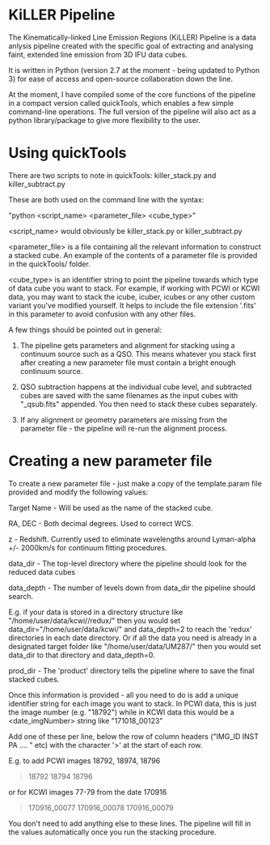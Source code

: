 # KiLLER Pipeline

The Kinematically-linked Line Emission Regions (KiLLER) Pipeline is a data anlysis pipeline created with the specific goal of extracting and analysing faint, extended line emission from 3D IFU data cubes. 

It is written in Python (version 2.7 at the moment - being updated to Python 3) for ease of access and open-source collaboration down the line.

At the moment, I have compiled some of the core functions of the pipeline in a compact version called quickTools, which enables a few simple command-line operations. The full version of the pipeline will also act as a python library/package to give more flexibility to the user.

# Using quickTools

There are two scripts to note in quickTools: killer_stack.py and killer_subtract.py

These are both used on the command line with the syntax:

"python <script_name> <parameter_file> <cube_type>"

<script_name> would obviously be killer_stack.py or killer_subtract.py

<parameter_file> is a file containing all the relevant information to construct a stacked cube. An example of the contents of a parameter file is provided in the quickTools/ folder.

<cube_type> is an identifier string to point the pipeline towards which type of data cube you want to stack. For example, if working with PCWI or KCWI data, you may want to stack the icube, icuber, icubes or any other custom variant you've modified yourself. It helps to include the file extension '.fits' in this parameter to avoid confusion with any other files. 


A few things should be pointed out in general:

1. The pipeline gets parameters and alignment for stacking using a continuum source such as a QSO. This means whatever you stack first after creating a new parameter file must contain a bright enough continuum source. 

2. QSO subtraction happens at the individual cube level, and subtracted cubes are saved with the same filenames as the input cubes with "_qsub.fits" appended. You then need to stack these cubes separately.

3. If any alignment or geometry parameters are missing from the parameter file - the pipeline will re-run the alignment process.

# Creating a new parameter file

To create a new parameter file - just make a copy of the template.param file provided and modify the following values:

Target Name - Will be used as the name of the stacked cube. 

RA, DEC - Both decimal degrees. Used to correct WCS.

z - Redshift. Currently used to eliminate wavelengths around Lyman-alpha +/- 2000km/s for continuum fitting procedures.

data_dir - The top-level directory where the pipeline should look for the reduced data cubes

data_depth  - The number of levels down from data_dir the pipeline should search. 

E.g. if your data is stored in a directory structure like "/home/user/data/kcwi/<date>/redux/" then you would set data_dir="/home/user/data/kcwi/" and data_depth=2 to reach the 'redux' directories in each date directory. Or if all the data you need is already in a designated target folder like "/home/user/data/UM287/" then you would set data_dir to that directory and data_depth=0.

prod_dir - The 'product' directory tells the pipeline where to save the final stacked cubes.

Once this information is provided - all you need to do is add a unique identifier string for each image you want to stack. In PCWI data, this is just the image number (e.g. "18792") while in KCWI data this would be a <date_imgNumber> string like "171018_00123"

Add one of these per line, below the row of column headers ("IMG_ID   INST    PA .... " etc) with the character '>' at the start of each row.

E.g. to add PCWI images 18792, 18974, 18796

>   18792
>   18794
>   18796

or for KCWI images 77-79 from the date 170916

>   170916_00077
>   170916_00078
>   170916_00079

You don't need to add anything else to these lines. The pipeline will fill in the values automatically once you run the stacking procedure.



